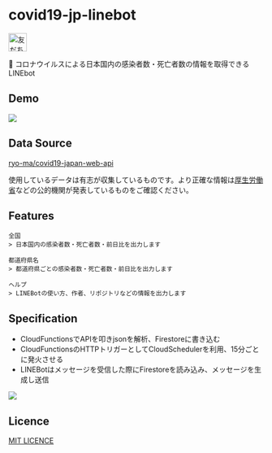 # covid19-jp-linebot

<a href="https://lin.ee/5rrZ2Ur"><img src="https://scdn.line-apps.com/n/line_add_friends/btn/ja.png" alt="友だち追加" height="36" border="0"></a> 

🦠 コロナウイルスによる日本国内の感染者数・死亡者数の情報を取得できるLINEbot



## Demo

![](https://user-images.githubusercontent.com/34241526/79329941-99f1df80-7f53-11ea-9e6d-d125476aba58.png)



## Data Source

[ryo-ma/covid19-japan-web-api](https://github.com/ryo-ma/covid19-japan-web-api)

使用しているデータは有志が収集しているものです。より正確な情報は[厚生労働省](https://www.mhlw.go.jp/stf/seisakunitsuite/bunya/0000164708_00001.html)などの公的機関が発表しているものをご確認ください。

## Features

```
全国
> 日本国内の感染者数・死亡者数・前日比を出力します

都道府県名
> 都道府県ごとの感染者数・死亡者数・前日比を出力します

ヘルプ
> LINEBotの使い方、作者、リポジトリなどの情報を出力します
```

## Specification

* CloudFunctionsでAPIを叩きjsonを解析、Firestoreに書き込む
* CloudFunctionsのHTTPトリガーとしてCloudSchedulerを利用、15分ごとに発火させる
* LINEBotはメッセージを受信した際にFirestoreを読み込み、メッセージを生成し送信

![](https://user-images.githubusercontent.com/34241526/79350601-a2a5de00-7f72-11ea-94e3-3aafbe992481.png)

## Licence

[MIT LICENCE](https://github.com/miya/covid19-jp-linebot/blob/master/LICENSE) 
